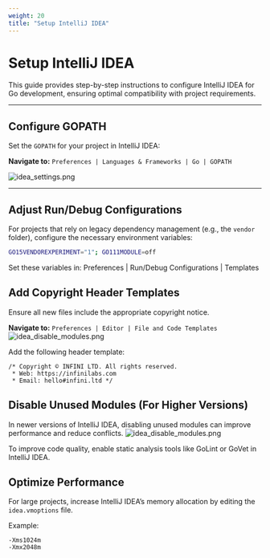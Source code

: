 ```yaml
---
weight: 20
title: "Setup IntelliJ IDEA"
---
```


# Setup IntelliJ IDEA

This guide provides step-by-step instructions to configure IntelliJ IDEA for Go development, ensuring optimal compatibility with project requirements.

---

## Configure GOPATH

Set the `GOPATH` for your project in IntelliJ IDEA:

**Navigate to:**
`Preferences | Languages & Frameworks | Go | GOPATH`

![idea_settings.png](/img/references/idea_settings.png)

---

## Adjust Run/Debug Configurations

For projects that rely on legacy dependency management (e.g., the `vendor` folder), configure the necessary environment variables:

```bash
GO15VENDOREXPERIMENT="1"; GO111MODULE=off
```

Set these variables in:
Preferences | Run/Debug Configurations | Templates

## Add Copyright Header Templates

Ensure all new files include the appropriate copyright notice.

**Navigate to:**
`Preferences | Editor | File and Code Templates`
![idea_disable_modules.png](/img/references/idea_copyright_template.png)

Add the following header template:
```
/* Copyright © INFINI LTD. All rights reserved.
 * Web: https://infinilabs.com
 * Email: hello#infini.ltd */
```
## Disable Unused Modules (For Higher Versions)

In newer versions of IntelliJ IDEA, disabling unused modules can improve performance and reduce conflicts.
![idea_disable_modules.png](/img/references/idea_disable_modules.png)

To improve code quality, enable static analysis tools like GoLint or GoVet in IntelliJ IDEA.

## Optimize Performance
For large projects, increase IntelliJ IDEA’s memory allocation by editing the `idea.vmoptions` file.

Example:
```
-Xms1024m
-Xmx2048m
```
